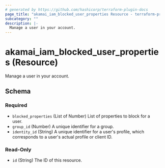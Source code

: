 ```yaml
---
# generated by https://github.com/hashicorp/terraform-plugin-docs
page_title: "akamai_iam_blocked_user_properties Resource - terraform-provider-akamai"
subcategory: ""
description: |-
  Manage a user in your account.
---
```


# akamai_iam_blocked_user_properties (Resource)

Manage a user in your account.



<!-- schema generated by tfplugindocs -->
## Schema

### Required

- `blocked_properties` (List of Number) List of properties to block for a user.
- `group_id` (Number) A unique identifier for a group.
- `identity_id` (String) A unique identifier for a user's profile, which corresponds to a user's actual profile or client ID.

### Read-Only

- `id` (String) The ID of this resource.
